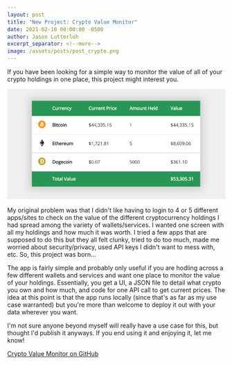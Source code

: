 ```yaml
---
layout: post
title: "New Project: Crypto Value Monitor"
date: 2021-02-10 00:00:00 -0500
author: Jason Lutterloh
excerpt_separator: <!--more-->
image: /assets/posts/post_crypto.png
---
```


If you have been looking for a simple way to monitor the value of all of your crypto holdings in one place, this project might interest you.

![Crypto Holdings Value Monitor](/assets/posts/post_crypto.png)

My original problem was that I didn't like having to login to 4 or 5 different apps/sites to check on the value of the different cryptocurrency holdings I had spread among the variety of wallets/services. I wanted one screen with all my holdings and how much it was worth. I tried a few apps that are supposed to do this but they all felt clunky, tried to do too much, made me worried about security/privacy, used API keys I didn't want to mess with, etc. So, this project was born...

The app is fairly simple and probably only useful if you are hodling across a few different wallets and services and want one place to monitor the value of your holdings. Essentially, you get a UI, a JSON file to detail what crypto you own and how much, and code for one API call to get current prices. The idea at this point is that the app runs locally (since that's as far as my use case warranted) but you're more than welcome to deploy it out with your data wherever you want.

I'm not sure anyone beyond myself will really have a use case for this, but thought I'd publish it anyways. If you end using it and enjoying it, let me know!

[Crypto Value Monitor on GitHub](https://github.com/jasonlutterloh/cryptovaluemonitor)
